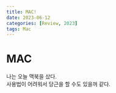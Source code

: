```yaml
---
title: MAC!
date: 2023-06-12
categories: [Review, 2023]
tags: Mac
---
```


# MAC
나는 오늘 맥북을 샀다.  
사용법이 어려워서 당근을 할 수도 있을꺼 같다.  

